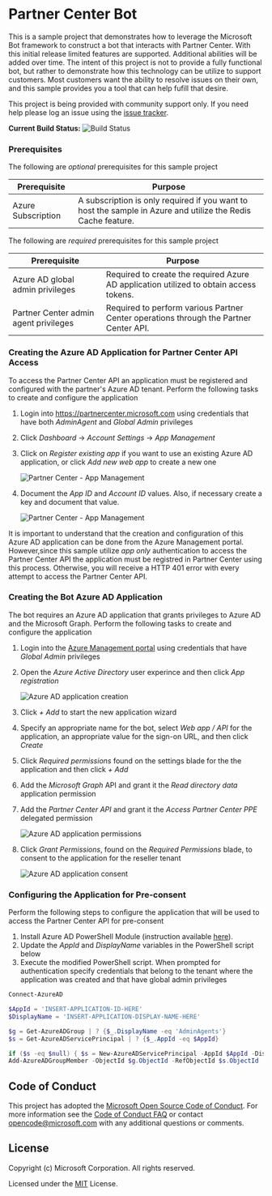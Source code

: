 # Partner Center Bot
This is a sample project that demonstrates how to leverage the Microsoft Bot framework to construct a bot that interacts with Partner Center. With this initial release limited
features are supported. Additional abilities will be added over time. The intent of this project is not to provide a fully functional bot, but rather to demonstrate how this 
technology can be utilize to support customers. Most customers want the ability to resolve issues on their own, and this sample provides you a tool that can help fufill that
desire.

This project is being provided with community support only. If you need help please
log an issue using the [issue tracker](https://github.com/Microsoft/Partner-Center-Bot/issues).

__Current Build Status:__ ![Build Status](https://ustechsales.visualstudio.com/_apis/public/build/definitions/15dd995f-72f1-415c-ae52-f4c3d46fd161/8/badge)

### Prerequisites 
The following are _optional_ prerequisites for this sample project 

| Prerequisite          | Purpose                                                                                                      |
|-----------------------|--------------------------------------------------------------------------------------------------------------|
|  Azure Subscription   | A subscription is only required if you want to host the sample in Azure and utilize the Redis Cache feature. |

The following are _required_ prerequisites for this sample project

| Prerequisite                           | Purpose                                                                                     |
|----------------------------------------|---------------------------------------------------------------------------------------------|
|  Azure AD global admin privileges      | Required to create the required Azure AD application utilized to obtain access tokens.      |
|  Partner Center admin agent privileges | Required to perform various Partner Center operations through the Partner Center API.       |

### Creating the Azure AD Application for Partner Center API Access
To access the Partner Center API an application must be registered and configured with the partner's Azure AD tenant. Perform the following tasks to create and configure the 
application

1. Login into https://partnercenter.microsoft.com using credentials that have both _AdminAgent_ and _Global Admin_ privileges
2. Click _Dashboard_ -> _Account Settings_ -> _App Management_ 
3. Click on _Register existing app_ if you want to use an existing Azure AD application, or click _Add new web app_ to create a new one

	![Partner Center - App Management](docs/Images/appmgmt01.png)

4. Document the _App ID_ and _Account ID_ values. Also, if necessary create a key and document that value. 

	![Partner Center - App Management](docs/Images/appmgmt02.png)

It is important to understand that the creation and configuration of this Azure AD application can be done from the Azure Management portal. However,since this sample utilize 
*app only* authentication to access the Partner Center API the application must be registred in Partner Center using this process. Otherwise, you will receive a HTTP 401 error
with every attempt to access the Partner Center API.

### Creating the Bot Azure AD Application
The bot requires an Azure AD application that grants privileges to Azure AD and the Microsoft Graph. Perform the following tasks to create and configure the application 

1. Login into the [Azure Management portal](https://portal.azure.com) using credentials that have _Global Admin_ privileges
2. Open the _Azure Active Directory_ user experince and then click _App registration_

	![Azure AD application creation](docs/Images/aad01.png)

3. Click _+ Add_ to start the new application wizard
4. Specify an appropriate name for the bot, select _Web app / API_ for the application, an appropriate value for the sign-on URL, and then click _Create_
5. Click _Required permissions_ found on the settings blade for the the application and then click _+ Add_ 
6. Add the _Microsoft Graph_ API and grant it the _Read directory data_ application permission
7. Add the _Partner Center API_  and grant it the _Access Partner Center PPE_ delegated permission

	![Azure AD application permissions](docs/Images/aad02.png)

8. Click _Grant Permissions_, found on the _Required Permissions_ blade, to consent to the application for the reseller tenant 

    ![Azure AD application consent](docs/Images/aad03.png)

### Configuring the Application for Pre-consent
Perform the following steps to configure the application that will be used to access the Partner Center API for pre-consent 

1. Install Azure AD PowerShell Module (instruction available [here](https://docs.microsoft.com/en-us/powershell/azuread/)).
2. Update the _AppId_ and _DisplayName_ variables in the PowerShell script below
3. Execute the modified PowerShell script. When prompted for authentication specify credentials that belong to the tenant where the application was created and that have global 
admin privileges  

```powershell
Connect-AzureAD

$AppId = 'INSERT-APPLICATION-ID-HERE'
$DisplayName = 'INSERT-APPLICATION-DISPLAY-NAME-HERE'

$g = Get-AzureADGroup | ? {$_.DisplayName -eq 'AdminAgents'}
$s = Get-AzureADServicePrincipal | ? {$_.AppId -eq $AppId}

if ($s -eq $null) { $s = New-AzureADServicePrincipal -AppId $AppId -DisplayName $DisplayName }
Add-AzureADGroupMember -ObjectId $g.ObjectId -RefObjectId $s.ObjectId
```

## Code of Conduct 
This project has adopted the [Microsoft Open Source Code of Conduct](https://opensource.microsoft.com/codeofconduct/). For more 
information see the [Code of Conduct FAQ](https://opensource.microsoft.com/codeofconduct/faq/) or contact 
[opencode@microsoft.com](mailto:opencode@microsoft.com) with any additional questions or comments.

## License
Copyright (c) Microsoft Corporation. All rights reserved.

Licensed under the [MIT](LICENSE) License.